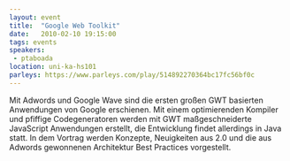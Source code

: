 ```yaml
---
layout: event
title:  "Google Web Toolkit"
date:   2010-02-10 19:15:00
tags: events
speakers:
 - ptaboada
location: uni-ka-hs101
parleys: https://www.parleys.com/play/514892270364bc17fc56bf0c
---
```


Mit Adwords und Google Wave sind die ersten großen GWT basierten Anwendungen von Google erschienen. Mit einem optimierenden Kompiler und pfiffige Codegeneratoren werden mit GWT maßgeschneiderte JavaScript Anwendungen erstellt, die Entwicklung findet allerdings in Java statt. In dem Vortrag werden Konzepte, Neuigkeiten aus 2.0 und die aus Adwords gewonnenen Architektur Best Practices vorgestellt.